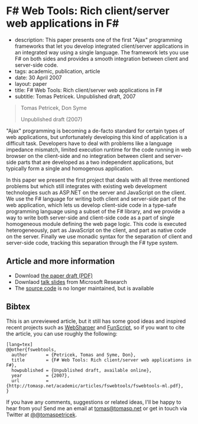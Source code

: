 # F# Web Tools: Rich client/server web applications in F#

 - description:  This paper presents one of the first "Ajax" programming frameworks that let you develop
    integrated client/server applications in an integrated way using a single language. The
    framework lets you use F# on both sides and provides a smooth integration between client
    and server-side code.
 - tags: academic, publication, article
 - date: 30 April 2007
 - layout: paper
 - title: F# Web Tools: Rich client/server web applications in F#
 - subtitle: Tomas Petricek. Unpublished draft, 2007
 

> Tomas Petricek, Don Syme
>
> Unpublished draft (2007)

"Ajax" programming is becoming a de-facto standard for certain types of web applications, but 
unfortunately developing this kind of application is a difficult task. Developers have to deal 
with problems like a language impedance mismatch, limited execution runtime for the code running 
in web browser on the client-side and no integration between client and server-side parts that 
are developed as a two independent applications, but typically form a single and homogenous application. 

In this paper we present the first project that deals with all three mentioned problems but which 
still integrates with existing web development technologies such as ASP.NET on the server and 
JavaScript on the client. We use the F# language for writing both client and server-side part 
of the web application, which lets us develop client-side code in a type-safe programming language 
using a subset of the F# library, and we provide a way to write both server-side and client-side 
code as a part of single homogeneous module defining the web page logic. This code is executed 
heterogeneously, part as JavaScript on the client, and part as native code on the server. Finally 
we use monadic syntax for the separation of client and server-side code, tracking this separation 
through the F# type system.   

## Article and more information

 - Download [the paper draft (PDF)](fswebtools-ml.pdf)
 - Downlaod [talk slides](fswebtools-v1.pdf) from Microsoft Research
 - The [source code](http://fswebtools.codeplex.com/) is no longer maintained, but is available

## <a id="cite">Bibtex</a>
This is an unreviewed article, but it still has some good ideas and inspired recent projects such as 
[WebSharper](http://www.websharper.com/) and [FunScript](http://www.funscript.info), 
so if you want to cite the article, you can use roughly the following:

    [lang=tex]
    @@other{fswebtools,
      author       = {Petricek, Tomas and Syme, Don},
      title        = {F# Web Tools: Rich client/server web applications in F#},
      howpublished = {Unpublished draft, available online},
      year         = {2007},
      url          = {http://tomasp.net/academic/articles/fswebtools/fswebtools-ml.pdf},
    }

If you have any comments, suggestions or related ideas, I'll be happy to 
hear from you! Send me an email at [tomas@tomasp.net](mailto:tomas@tomasp.net)
or get in touch via Twitter at [@@tomaspetricek](http://twitter.com/tomaspetricek).
